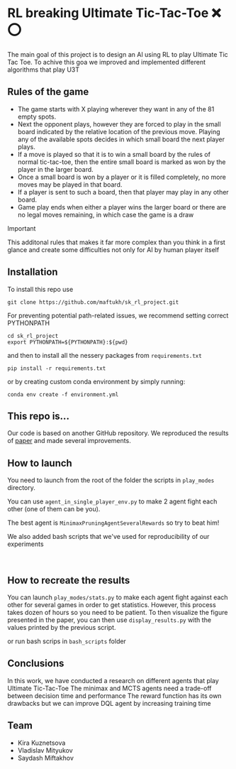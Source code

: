 # RL breaking Ultimate Tic-Tac-Toe :x: :o:

The main goal of this project  is to design an AI using RL to play Ultimate Tic Tac Toe.
To achive this goa we improved and implemented different algorithms that play U3T

## Rules of the game

+ The game starts with X playing wherever they want in any of the 81 empty spots.
+ Next the opponent plays, however they are forced to play in the small board indicated by the relative location of the previous move. Playing any of the available spots decides in which small board the next player plays.
+ If a move is played so that it is to win a small board by the rules of normal tic-tac-toe, then the entire small board is marked as won by the player in the larger board.
+ Once a small board is won by a player or it is filled completely, no more moves may be played in that board.
+ If a player is sent to such a board, then that player may play in any other board.
+ Game play ends when either a player wins the larger board or there are no legal moves remaining, in which case the game is a draw

> [!IMPORTANT]
> This additonal rules that makes it far more complex than you think in a first glance and create some difficulties not only for AI by human player itself

## Installation

To install this repo use

```shell
git clone https://github.com/maftukh/sk_rl_project.git
```

For preventing potential path-related issues, we recommend setting correct PYTHONPATH

```shell
cd sk_rl_project
export PYTHONPATH=${PYTHONPATH}:${pwd}
```

and then to install all the nessery packages from `requirements.txt`

```shell
pip install -r requirements.txt
```

or by creating custom conda environment by simply running:

```shell
conda env create -f environment.yml
```
<!-- To install all

```shell
pip install pygame numpy gym torchvision time 
``` -->

## This repo is...

Our code is based on another GitHub repository. We reproduced the results of [paper](https://josselinsomervilleroberts.github.io/papers/Report_INF581.pdf) and made several improvements.

## How to launch

You need to launch from the root of the folder the scripts in `play_modes` directory.

You can use `agent_in_single_player_env.py` to make 2 agent fight each other (one of them can be you).

The best agent is `MinimaxPruningAgentSeveralRewards` so try to beat him!

We also added bash scripts that we've used for reproducibility of our experiments

<br/>

## How to recreate the results 

You can launch `play_modes/stats.py` to make each agent fight against each other for several games in order to get statistics. However, this process takes dozen of hours so you need to be patient. To then visualize the figure presented in the paper, you can then use `display_results.py` with the values printed by the previous script. 

or run bash scrips in `bash_scripts` folder

## Conclusions

In this work, we have conducted a research on different agents that play Ultimate Tic-Tac-Toe
The minimax and MCTS agents need a trade-off between decision time and performance
The reward function has its own drawbacks but we can improve DQL agent by increasing training time

## Team

+ Kira Kuznetsova
+ Vladislav Mityukov
+ Saydash Miftakhov
